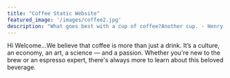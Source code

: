 ```yaml
---
title: "Coffee Static Website"
featured_image: '/images/coffee2.jpg'
description: "What goes best with a cup of coffee?Another cup. - Henry Rollins, Black Coffee Blues"
---
```

Hi Welcome...We believe that coffee is more than just a drink. It’s a culture, an economy, an art, a science — and a passion. Whether you're new to the brew or an espresso expert, there's always more to learn about this beloved beverage. 
